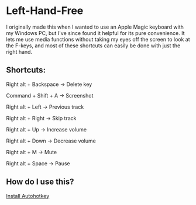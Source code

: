 # Left-Hand-Free

I originally made this when I wanted to use an Apple Magic keyboard with my Windows PC, but I've since found it helpful for its pure convenience. It lets me use media functions without taking my eyes off the screen to look at the F-keys, and most of these shortcuts can easily be done with just the right hand.

## Shortcuts:

Right alt + Backspace -> Delete key

Command + Shift + A -> Screenshot


Right alt + Left -> Previous track

Right alt + Right -> Skip track

Right alt + Up -> Increase volume

Right alt + Down -> Decrease volume

Right alt + M -> Mute

Right alt + Space -> Pause


## How do I use this?
[Install Autohotkey](https://www.autohotkey.com/docs/Tutorial.htm)
